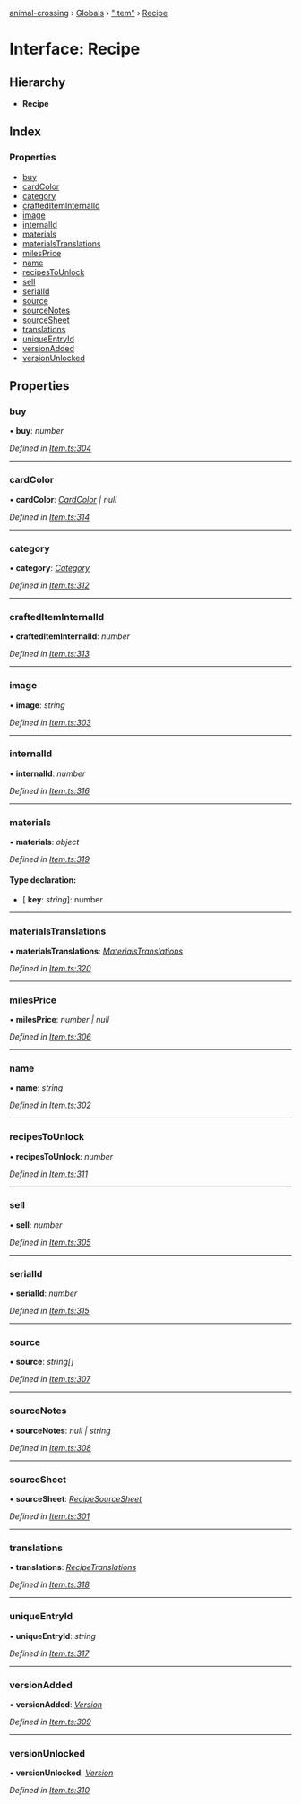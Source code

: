 [animal-crossing](../README.md) › [Globals](../globals.md) › ["Item"](../modules/_item_.md) › [Recipe](_item_.recipe.md)

# Interface: Recipe

## Hierarchy

* **Recipe**

## Index

### Properties

* [buy](_item_.recipe.md#buy)
* [cardColor](_item_.recipe.md#cardcolor)
* [category](_item_.recipe.md#category)
* [craftedItemInternalId](_item_.recipe.md#craftediteminternalid)
* [image](_item_.recipe.md#image)
* [internalId](_item_.recipe.md#internalid)
* [materials](_item_.recipe.md#materials)
* [materialsTranslations](_item_.recipe.md#materialstranslations)
* [milesPrice](_item_.recipe.md#milesprice)
* [name](_item_.recipe.md#name)
* [recipesToUnlock](_item_.recipe.md#recipestounlock)
* [sell](_item_.recipe.md#sell)
* [serialId](_item_.recipe.md#serialid)
* [source](_item_.recipe.md#source)
* [sourceNotes](_item_.recipe.md#sourcenotes)
* [sourceSheet](_item_.recipe.md#sourcesheet)
* [translations](_item_.recipe.md#translations)
* [uniqueEntryId](_item_.recipe.md#uniqueentryid)
* [versionAdded](_item_.recipe.md#versionadded)
* [versionUnlocked](_item_.recipe.md#versionunlocked)

## Properties

###  buy

• **buy**: *number*

*Defined in [Item.ts:304](https://github.com/Norviah/animal-crossing/blob/2672d28/module/types/Item.ts#L304)*

___

###  cardColor

• **cardColor**: *[CardColor](../enums/_item_.cardcolor.md) | null*

*Defined in [Item.ts:314](https://github.com/Norviah/animal-crossing/blob/2672d28/module/types/Item.ts#L314)*

___

###  category

• **category**: *[Category](../enums/_item_.category.md)*

*Defined in [Item.ts:312](https://github.com/Norviah/animal-crossing/blob/2672d28/module/types/Item.ts#L312)*

___

###  craftedItemInternalId

• **craftedItemInternalId**: *number*

*Defined in [Item.ts:313](https://github.com/Norviah/animal-crossing/blob/2672d28/module/types/Item.ts#L313)*

___

###  image

• **image**: *string*

*Defined in [Item.ts:303](https://github.com/Norviah/animal-crossing/blob/2672d28/module/types/Item.ts#L303)*

___

###  internalId

• **internalId**: *number*

*Defined in [Item.ts:316](https://github.com/Norviah/animal-crossing/blob/2672d28/module/types/Item.ts#L316)*

___

###  materials

• **materials**: *object*

*Defined in [Item.ts:319](https://github.com/Norviah/animal-crossing/blob/2672d28/module/types/Item.ts#L319)*

#### Type declaration:

* \[ **key**: *string*\]: number

___

###  materialsTranslations

• **materialsTranslations**: *[MaterialsTranslations](_item_.materialstranslations.md)*

*Defined in [Item.ts:320](https://github.com/Norviah/animal-crossing/blob/2672d28/module/types/Item.ts#L320)*

___

###  milesPrice

• **milesPrice**: *number | null*

*Defined in [Item.ts:306](https://github.com/Norviah/animal-crossing/blob/2672d28/module/types/Item.ts#L306)*

___

###  name

• **name**: *string*

*Defined in [Item.ts:302](https://github.com/Norviah/animal-crossing/blob/2672d28/module/types/Item.ts#L302)*

___

###  recipesToUnlock

• **recipesToUnlock**: *number*

*Defined in [Item.ts:311](https://github.com/Norviah/animal-crossing/blob/2672d28/module/types/Item.ts#L311)*

___

###  sell

• **sell**: *number*

*Defined in [Item.ts:305](https://github.com/Norviah/animal-crossing/blob/2672d28/module/types/Item.ts#L305)*

___

###  serialId

• **serialId**: *number*

*Defined in [Item.ts:315](https://github.com/Norviah/animal-crossing/blob/2672d28/module/types/Item.ts#L315)*

___

###  source

• **source**: *string[]*

*Defined in [Item.ts:307](https://github.com/Norviah/animal-crossing/blob/2672d28/module/types/Item.ts#L307)*

___

###  sourceNotes

• **sourceNotes**: *null | string*

*Defined in [Item.ts:308](https://github.com/Norviah/animal-crossing/blob/2672d28/module/types/Item.ts#L308)*

___

###  sourceSheet

• **sourceSheet**: *[RecipeSourceSheet](../enums/_item_.recipesourcesheet.md)*

*Defined in [Item.ts:301](https://github.com/Norviah/animal-crossing/blob/2672d28/module/types/Item.ts#L301)*

___

###  translations

• **translations**: *[RecipeTranslations](_item_.recipetranslations.md)*

*Defined in [Item.ts:318](https://github.com/Norviah/animal-crossing/blob/2672d28/module/types/Item.ts#L318)*

___

###  uniqueEntryId

• **uniqueEntryId**: *string*

*Defined in [Item.ts:317](https://github.com/Norviah/animal-crossing/blob/2672d28/module/types/Item.ts#L317)*

___

###  versionAdded

• **versionAdded**: *[Version](../enums/_item_.version.md)*

*Defined in [Item.ts:309](https://github.com/Norviah/animal-crossing/blob/2672d28/module/types/Item.ts#L309)*

___

###  versionUnlocked

• **versionUnlocked**: *[Version](../enums/_item_.version.md)*

*Defined in [Item.ts:310](https://github.com/Norviah/animal-crossing/blob/2672d28/module/types/Item.ts#L310)*
